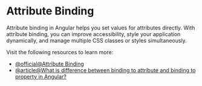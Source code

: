 # Attribute Binding

Attribute binding in Angular helps you set values for attributes directly. With attribute binding, you can improve accessibility, style your application dynamically, and manage multiple CSS classes or styles simultaneously.

Visit the following resources to learn more:

- [@official@Attribute Binding](https://angular.dev/guide/templates/attribute-binding)
- [@article@What is difference between binding to attribute and binding to property in Angular?](https://stackoverflow.com/questions/76967327/what-is-difference-between-binding-to-attribute-and-binding-to-property-in-angul)